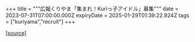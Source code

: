 +++
title = """広報くりやま「集まれ！Kuriっ子アイドル」募集"""
date = 2023-07-31T07:00:00.000Z
expiryDate = 2025-01-29T01:39:22.924Z
tags = ["kuriyama","recruit"]
+++


[[source]](https://www.town.kuriyama.hokkaido.jp/site/koho/23257.html)
